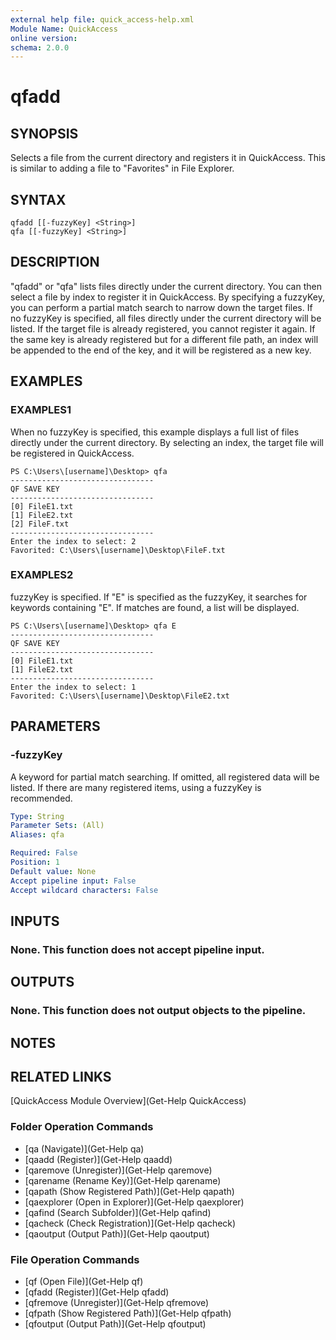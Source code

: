 ```yaml
---
external help file: quick_access-help.xml
Module Name: QuickAccess
online version:
schema: 2.0.0
---
```


# qfadd

## SYNOPSIS
Selects a file from the current directory and registers it in QuickAccess. This is similar to adding a file to "Favorites" in File Explorer.

## SYNTAX
```
qfadd [[-fuzzyKey] <String>]
qfa [[-fuzzyKey] <String>]
```

## DESCRIPTION
"qfadd" or "qfa" lists files directly under the current directory.
You can then select a file by index to register it in QuickAccess.
By specifying a fuzzyKey, you can perform a partial match search to narrow down the target files.
If no fuzzyKey is specified, all files directly under the current directory will be listed.
If the target file is already registered, you cannot register it again.
If the same key is already registered but for a different file path, an index will be appended to the end of the key, and it will be registered as a new key.

## EXAMPLES

### EXAMPLES1
When no fuzzyKey is specified, this example displays a full list of files directly under the current directory.
By selecting an index, the target file will be registered in QuickAccess.
```
PS C:\Users\[username]\Desktop> qfa
--------------------------------
QF SAVE KEY
--------------------------------
[0] FileE1.txt
[1] FileE2.txt
[2] FileF.txt
--------------------------------
Enter the index to select: 2
Favorited: C:\Users\[username]\Desktop\FileF.txt
```
### EXAMPLES2
fuzzyKey is specified.
If "E" is specified as the fuzzyKey, it searches for keywords containing "E".
If matches are found, a list will be displayed.
```
PS C:\Users\[username]\Desktop> qfa E
--------------------------------
QF SAVE KEY
--------------------------------
[0] FileE1.txt
[1] FileE2.txt
--------------------------------
Enter the index to select: 1
Favorited: C:\Users\[username]\Desktop\FileE2.txt
```
## PARAMETERS
### -fuzzyKey
A keyword for partial match searching.
If omitted, all registered data will be listed.
If there are many registered items, using a fuzzyKey is recommended.

```yaml
Type: String
Parameter Sets: (All)
Aliases: qfa

Required: False
Position: 1
Default value: None
Accept pipeline input: False
Accept wildcard characters: False
```
## INPUTS
### None. This function does not accept pipeline input.
## OUTPUTS
### None. This function does not output objects to the pipeline.
## NOTES

## RELATED LINKS
[QuickAccess Module Overview](Get-Help QuickAccess)
### Folder Operation Commands
* [qa (Navigate)](Get-Help qa)
* [qaadd (Register)](Get-Help qaadd)
* [qaremove (Unregister)](Get-Help qaremove)
* [qarename (Rename Key)](Get-Help qarename)
* [qapath (Show Registered Path)](Get-Help qapath)
* [qaexplorer (Open in Explorer)](Get-Help qaexplorer)
* [qafind (Search Subfolder)](Get-Help qafind)
* [qacheck (Check Registration)](Get-Help qacheck)
* [qaoutput (Output Path)](Get-Help qaoutput)
### File Operation Commands
* [qf (Open File)](Get-Help qf)
* [qfadd (Register)](Get-Help qfadd)
* [qfremove (Unregister)](Get-Help qfremove)
* [qfpath (Show Registered Path)](Get-Help qfpath)
* [qfoutput (Output Path)](Get-Help qfoutput)
